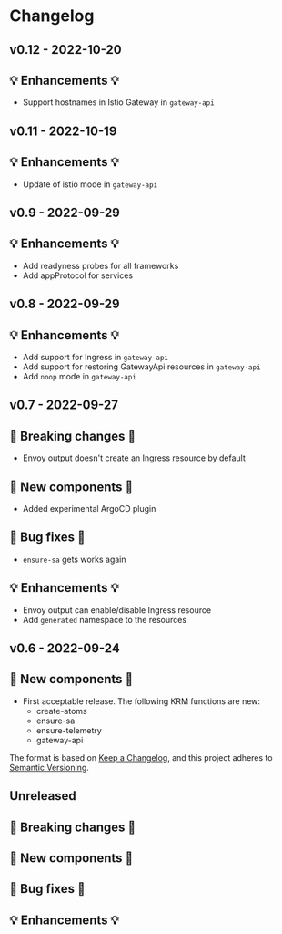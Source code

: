 # Changelog

## v0.12 - 2022-10-20

## 💡 Enhancements 💡

- Support hostnames in Istio Gateway in `gateway-api`

## v0.11 - 2022-10-19

## 💡 Enhancements 💡

- Update of istio mode in `gateway-api`

## v0.9 - 2022-09-29

## 💡 Enhancements 💡

- Add readyness probes for all frameworks
- Add appProtocol for services

## v0.8 - 2022-09-29

## 💡 Enhancements 💡

- Add support for Ingress in `gateway-api`
- Add support for restoring GatewayApi resources in  `gateway-api`
- Add `noop` mode in  `gateway-api`

## v0.7 - 2022-09-27

## 🛑 Breaking changes 🛑

- Envoy output doesn't create an Ingress resource by default 

## 🚀 New components 🚀

- Added experimental ArgoCD plugin

## 🧰 Bug fixes 🧰

- `ensure-sa` gets works again 

## 💡 Enhancements 💡

- Envoy output can enable/disable Ingress resource
- Add `generated` namespace to the resources

## v0.6 - 2022-09-24

## 🚀 New components 🚀

- First acceptable release. The following KRM functions are new:
  * create-atoms
  * ensure-sa
  * ensure-telemetry
  * gateway-api

The format is based on [Keep a Changelog](https://keepachangelog.com/en/1.0.0/),
and this project adheres to [Semantic Versioning](https://semver.org/spec/v2.0.0.html).

## Unreleased

## 🛑 Breaking changes 🛑

## 🚀 New components 🚀

## 🧰 Bug fixes 🧰

## 💡 Enhancements 💡

